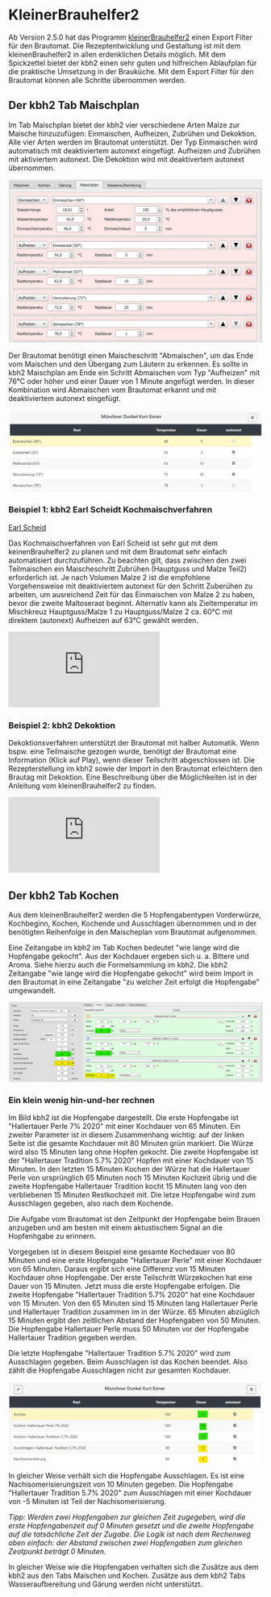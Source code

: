# KleinerBrauhelfer2

Ab Version 2.5.0 hat das Programm [kleinerBrauhelfer2](https://kleiner-brauhelfer.de/) einen Export Filter für den Brautomat. Die Rezeptentwicklung und Gestaltung ist mit dem kleinenBrauhelfer2 in allen erdenklichen Details möglich. Mit dem Spickzettel bietet der kbh2 einen sehr guten und hilfreichen Ablaufplan für die praktische Umsetzung in der Brauküche. Mit dem Export Filter für den Brautomat können alle Schritte übernommen werden.

## Der kbh2 Tab Maischplan

Im Tab Maischplan bietet der kbh2 vier verschiedene Arten Malze zur Maische hinzuzufügen: Einmaischen, Aufheizen, Zubrühen und Dekoktion. Alle vier Arten werden im Brautomat unterstützt. Der Typ Einmaischen wird automatisch mit deaktiviertem autonext eingefügt. Aufheizen und Zubrühen mit aktiviertem autonext. Die Dekoktion wird mit deaktivertem autonext übernommen.

![Kochen](/docs/img/kbh2-maischplan.jpg)

 Der Brautomat benötigt einen Maischeschritt "Abmaischen", um das Ende vom Maischen und den Übergang zum Läutern zu erkennen. Es sollte in kbh2 Maischplan am Ende ein Schritt Abmaischen vom Typ "Aufheizen" mit 76°C oder höher und einer Dauer von 1 Minute angefügt werden. In dieser Kombination wird Abmaischen vom Brautomat erkannt und mit deaktiviertem autonext eingefügt.

![Kochen](/docs/img/kbh2-maischplan2.jpg)

### Beispiel 1: kbh2 Earl Scheidt Kochmaischverfahren

[Earl Scheid](http://hb-tauschboerse.bplaced.net/Neues_Maischverfahren.htm)

Das Kochmaischverfahren von Earl Scheid ist sehr gut mit dem keinenBrauhelfer2 zu planen und mit dem Brautomat sehr einfach automatisiert durchzuführen. Zu beachten gilt, dass zwischen den zwei Teilmaischen ein Maischeschritt Zubrühen (Hauptguss und Malze Teil2) erforderlich ist. Je nach Volumen Malze 2 ist die empfohlene Vorgehensweise mit deaktiviertem autonext für den Schritt Zuberühen zu arbeiten, um ausreichend Zeit für das Einmaischen von Malze 2 zu haben, bevor die zweite Maltoserast beginnt. Alternativ kann als Zieltemperatur im Mischkreuz Hauptguss/Malze 1 zu Hauptguss/Malze 2 ca. 60°C mit direktem (autonext) Aufheizen auf 63°C gewählt werden.

![Beispiel](https://kleiner-brauhelfer.de/docs/programmreiter/rezept/rezept-maischplan.html#variation-das-earlsche-kochmaischverfahren)

### Beispiel 2: kbh2 Dekoktion

Dekoktionsverfahren unterstützt der Brautomat mit halber Automatik. Wenn bspw. eine Teilmaische gezogen wurde, benötigt der Brautomat eine Information (Klick auf Play), wenn dieser Teilschritt abgeschlossen ist. Die Rezepterstellung im kbh2 sowie der Import in den Brautomat erleichtern den Brautag mit Dekoktion. Eine Beschreibung über die Möglichkeiten ist in der Anleitung vom kleinenBrauhelfer2 zu finden.

![Beispiel](https://kleiner-brauhelfer.de/docs/programmreiter/rezept/rezept-maischplan.html#die-dekoktion)

## Der kbh2 Tab Kochen

Aus dem kleinenBrauhelfer2 werden die 5 Hopfengabentypen Vorderwürze, Kochbeginn, Kochen, Kochende und Ausschlagen übernommen und in der benötigten Reihenfolge in den Maischeplan vom Brautomat aufgenommen.

Eine Zeitangabe im kbh2 im Tab Kochen bedeutet "wie lange wird die Hopfengabe gekocht". Aus der Kochdauer ergeben sich u. a. Bittere und Aroma. Siehe hierzu auch die Formelsammlung im kbh2.
Die kbh2 Zeitangabe "wie lange wird die Hopfengabe gekocht" wird beim Import in den Brautomat in eine Zeitangabe "zu welcher Zeit erfolgt die Hopfengabe" umgewandelt.

![Kochen](/docs/img/hopfen.jpg)

### Ein klein wenig hin-und-her rechnen

Im Bild kbh2 ist die Hopfengabe dargestellt. Die erste Hopfengabe ist "Hallertauer Perle 7% 2020" mit einer Kochdauer von 65 Minuten. Ein zweiter Parameter ist in diesem Zusammenhang wichtig: auf der linken Seite ist die gesamte Kochdauer mit 80 Minuten grün markiert. Die Würze wird also 15 Minuten lang ohne Hopfen gekocht. Die zweite Hopfengabe ist der "Hallertauer Tradition 5.7% 2020" Hopfen mit einer Kochdauer von 15 Minuten. In den letzten 15 Minuten Kochen der Würze hat die Hallertauer Perle von ursprünglich 65 Minuten noch 15 Minuten Kochzeit übrig und die zweite Hopfengabe Hallertauer Tradition kocht 15 Minuten lang von den verbliebenen 15 Minuten Restkochzeit mit. Die letze Hopfengabe wird zum Ausschlagen gegeben, also nach dem Kochende.

Die Aufgabe vom Brautomat ist den Zeitpunkt der Hopfengabe beim Brauen anzugeben und am besten mit einem aktustischem Signal an die Hopfenhgabe zu erinnern.

Vorgegeben ist in diesem Beispiel eine gesamte Kochedauer von 80 Minuten und eine erste Hopfengabe "Hallertauer Perle" mit einer Kochdauer von 65 Minuten. Daraus ergibt sich eine Differenz von 15 Minuten Kochdauer ohne Hopfengabe. Der erste Teilschritt Würzekochen hat eine Dauer von 15 Minuten. Jetzt muss die erste Hopfengabe erfolgen. Die zweite Hopfengabe "Hallertauer Tradition 5.7% 2020" hat eine Kochdauer von 15 Minuten. Von den 65 Minuten sind 15 Minuten lang Hallertauer Perle und Hallertauer Tradition zusammen im in der Würze. 65 Minuten abzüglich 15 Minuten ergibt den zeitlichen Abstand der Hopfengaben von 50 Minuten. Die Hopfengabe Hallertauer Perle muss 50 Minuten vor der Hopfengabe Hallertauer Tradition gegeben werden.

Die letzte Hopfengabe "Hallertauer Tradition 5.7% 2020" wird zum Ausschlagen gegeben. Beim Ausschlagen ist das Kochen beendet. Also zählt die Hopfengabe Ausschlagen nicht zur gesamten Kochdauer.

![Kochen](/docs/img/hopfengaben.jpg)

In gleicher Weise verhält sich die Hopfengabe Ausschlagen. Es ist eine Nachisomerisierungszeit von 10 Minuten gegeben. Die Hopfengabe "Hallertauer Tradition 5.7% 2020" zum Ausschlagen mit einer Kochdauer von -5 Minuten ist Teil der Nachisomerisierung.

_Tipp: Werden zwei Hopfengaben zur gleichen Zeit zugegeben, wird die erste Hopfengabenzeit auf 0 Minuten gesetzt und die zweite Hopfengabe auf die tatsächliche Zeit der Zugabe. Die Logik ist nach dem Rechenweg oben einfach: der Abstand zwischen zwei Hopfengaben zum gleichen Zeotpunkt beträgt 0 Minuten._

In gleicher Weise wie die Hopfengaben verhalten sich die Zusätze aus dem kbh2 aus den Tabs Maischen und Kochen. Zusätze aus dem kbh2 Tabs Wasseraufbereitung und Gärung werden nicht unterstützt.
